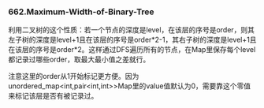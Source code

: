 ### 662.Maximum-Width-of-Binary-Tree

利用二叉树的这个性质：若一个节点的深度是level，在该层的序号是order，则其左子树的深度是level+1且在该层的序号是order\*2-1，其右子树的深度是level+1且在该层的序号是order\*2。这样通过DFS遍历所有的节点，在Map里保存每个level都记录过哪些order，取最大最小值之差就行。

注意这里的order从1开始标记更方便。因为unordered_map<int,pair<int,int>>Map里的value值默认为0，需要靠这个零值来标记该层是否有被记录过。

